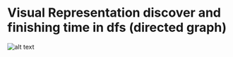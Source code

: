 # Visual Representation discover and finishing time in dfs (directed graph)

![alt text](https://ibb.co/zbf5bW7.jpg)
